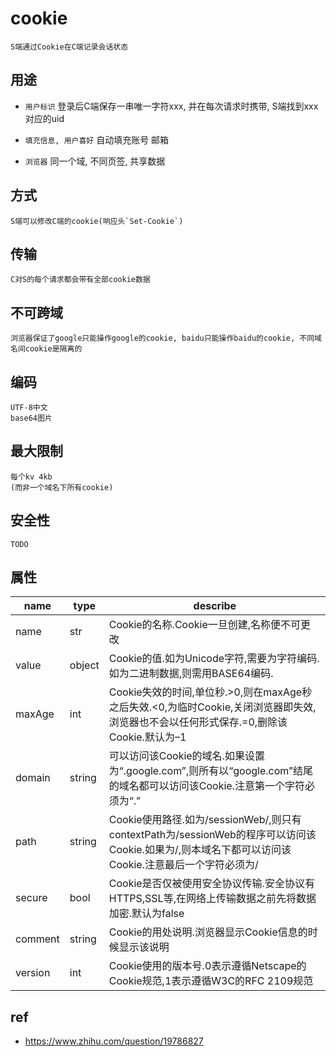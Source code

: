 # cookie

    S端通过Cookie在C端记录会话状态

## 用途

- `用户标识` 登录后C端保存一串唯一字符xxx, 并在每次请求时携带, S端找到xxx对应的uid

- `填充信息, 用户喜好` 自动填充账号 邮箱

- `浏览器` 同一个域, 不同页签, 共享数据

## 方式

    S端可以修改C端的cookie(响应头`Set-Cookie`)

## 传输

    C对S的每个请求都会带有全部cookie数据

## 不可跨域

    浏览器保证了google只能操作google的cookie, baidu只能操作baidu的cookie, 不同域名间cookie是隔离的

## 编码

    UTF-8中文
    base64图片

## 最大限制

    每个kv 4kb
    (而非一个域名下所有cookie)

## 安全性

    TODO

## 属性

| name    | type   | describe                                                                                                                                          |
| ------- | ------ | ------------------------------------------------------------------------------------------------------------------------------------------------- |
| name    | str    | Cookie的名称.Cookie一旦创建,名称便不可更改                                                                                                        |
| value   | object | Cookie的值.如为Unicode字符,需要为字符编码.如为二进制数据,则需用BASE64编码.                                                                         |
| maxAge  | int    | Cookie失效的时间,单位秒.>0,则在maxAge秒之后失效.<0,为临时Cookie,关闭浏览器即失效,浏览器也不会以任何形式保存.=0,删除该Cookie.默认为–1              |
| domain  | string | 可以访问该Cookie的域名.如果设置为“.google.com”,则所有以“google.com”结尾的域名都可以访问该Cookie.注意第一个字符必须为“.”                           |
| path    | string | Cookie使用路径.如为/sessionWeb/,则只有contextPath为/sessionWeb的程序可以访问该Cookie.如果为/,则本域名下都可以访问该Cookie.注意最后一个字符必须为/ |
| secure  | bool   | Cookie是否仅被使用安全协议传输.安全协议有HTTPS,SSL等,在网络上传输数据之前先将数据加密.默认为false                                        |
| comment | string | Cookie的用处说明.浏览器显示Cookie信息的时候显示该说明                                                                                             |
| version | int    | Cookie使用的版本号.0表示遵循Netscape的Cookie规范,1表示遵循W3C的RFC 2109规范                                                                       |

## ref

- <https://www.zhihu.com/question/19786827>